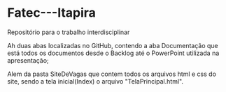 # Fatec---Itapira
Repositório para o trabalho interdisciplinar 

Ah duas abas localizadas no GitHub, contendo a aba Documentação que está todos os documentos desde o Backlog até o PowerPoint utilizada na apresentação;

Alem da pasta SiteDeVagas que contem todos os arquivos html e css do site, sendo a tela inicial(Index) o arquivo "TelaPrincipal.html".
